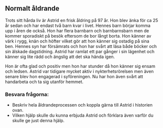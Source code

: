## Normalt åldrande

Trots sitt hårda liv är Astrid en frisk åldring på 97 år. Hon blev änka för ca 25 år sedan och har endast två barn kvar i livet. Hennes barn börjar komma upp i åren de också. Hon har flera barnbarn och barnbarnsbarn men de kommer sporadiskt på besök eftersom de bor långt borta. Hon känner av värk i rygg, knän och höfter vilket gör att hon känner sig ostadig på sina ben. Hennes syn har försämrats och hon har svårt att läsa både böcker och sin älskade dagstidning. Astrid har ramlat ett par gånger i sin lägenhet och känner sig lite rädd och ängslig att det ska hända igen.

Hon är ofta glad och positiv men hon har stunder då hon känner sig ensam och ledsen. Astrid var tidigare mycket aktiv i nykterhetsrörelsen men även senare blev hon engagerad i syföreningen. Nu har hon även svårt att handarbeta och ta sig utanför hemmet.

 

### Besvara frågorna: 

* Beskriv hela åldrandeprocessen och koppla gärna till Astrid i historien ovan.
* Vilken hjälp skulle du kunna erbjuda Astrid och förklara även varför du skulle ge just denna hjälp.
